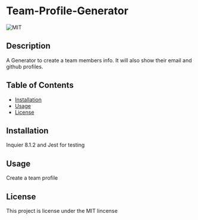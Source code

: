 # Team-Profile-Generator
  ![MIT](https://img.shields.io/badge/License-MIT-yellow.svg)
  ## Description
  A Generator to create a team members info. It will also show their email and github profiles.
  
  ## Table of Contents
  - [Installation](#installation)
  - [Usage](#usage)
  - [License](#license)
  
  ## Installation
  Inquier 8.1.2 and Jest for testing
  
  ## Usage
  Create a team profile
  
  ## License
  This project is license under the MIT lincense